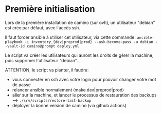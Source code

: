# Première initialisation

Lors de la première installation de camino (sur ovh), un utilisateur "debian" est crée par défaut, avec l'accès ssh.

Il faut forcer ansible à utiliser cet utilisateur, via cette commande: `ansible-playbook -i inventory_{dev|preprod|prod} --ask-become-pass -u debian --vault-id camino@prompt deploy.yml`

Le script va créer les utilisateurs qui auront les droits de gérer la machine, puis supprimer l'utilisateur "debian".

ATTENTION, le script va planter, il faudra:
- vous connecter en ssh avec votre login pour pouvoir changer votre mot de passe
- relancer ansible normalement (make dev|preprod|prod)
- aller sur la machine, et lancer le processus de restauration des backups --> `./srv/scripts/restore-last-backup`
- déployer la bonne version de camino (via github actions)
